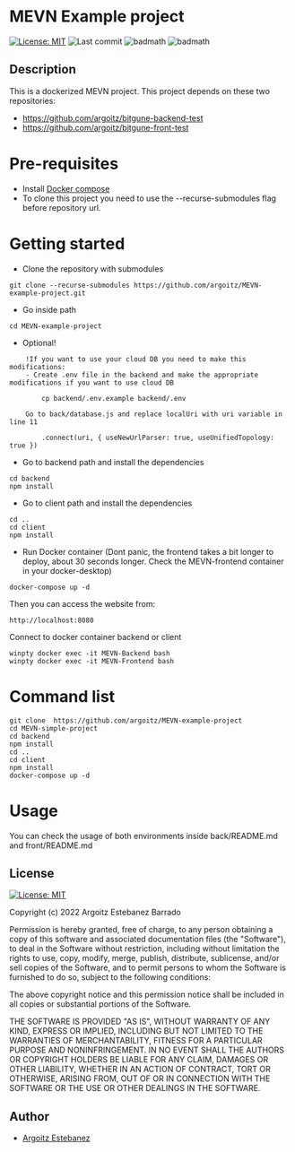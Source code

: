 # MEVN Example project

[![License: MIT](https://img.shields.io/badge/License-MIT-red.svg)](https://opensource.org/licenses/MIT)
![Last commit](https://img.shields.io/github/last-commit/argoitz/MEVN-example-project)
![badmath](https://img.shields.io/badge/Docker%20compose-2.5.0-blue.svg)
![badmath](https://img.shields.io/badge/Docker-20.10.14-blue.svg)

## Description

This is a dockerized MEVN project. This project depends on these two repositories:

- https://github.com/argoitz/bitgune-backend-test
- https://github.com/argoitz/bitgune-front-test

# Pre-requisites

- Install [Docker compose](https://docs.docker.com/compose/install/)
- To clone this project you need to use the --recurse-submodules flag before repository url.

# Getting started

- Clone the repository with submodules

```
git clone --recurse-submodules https://github.com/argoitz/MEVN-example-project.git
```

- Go inside path

```
cd MEVN-example-project
```

- Optional!

```
    !If you want to use your cloud DB you need to make this modifications:
    - Create .env file in the backend and make the appropriate modifications if you want to use cloud DB

        cp backend/.env.example backend/.env

    Go to back/database.js and replace localUri with uri variable in line 11

        .connect(uri, { useNewUrlParser: true, useUnifiedTopology: true })
```

- Go to backend path and install the dependencies

```
cd backend
npm install
```

- Go to client path and install the dependencies

```
cd ..
cd client
npm install
```

- Run Docker container (Dont panic, the frontend takes a bit longer to deploy, about 30 seconds longer. Check the MEVN-frontend container in your docker-desktop)

```
docker-compose up -d
```

Then you can access the website from:

    http://localhost:8080

Connect to docker container backend or client

```
winpty docker exec -it MEVN-Backend bash
winpty docker exec -it MEVN-Frontend bash
```

# Command list

```
git clone  https://github.com/argoitz/MEVN-example-project
cd MEVN-simple-project
cd backend
npm install
cd ..
cd client
npm install
docker-compose up -d
```

# Usage

You can check the usage of both environments inside back/README.md and front/README.md

## License

[![License: MIT](https://img.shields.io/badge/License-MIT-yellow.svg)](https://opensource.org/licenses/MIT)

Copyright (c) 2022 Argoitz Estebanez Barrado

Permission is hereby granted, free of charge, to any person obtaining a copy
of this software and associated documentation files (the "Software"), to deal
in the Software without restriction, including without limitation the rights
to use, copy, modify, merge, publish, distribute, sublicense, and/or sell
copies of the Software, and to permit persons to whom the Software is
furnished to do so, subject to the following conditions:

The above copyright notice and this permission notice shall be included in all
copies or substantial portions of the Software.

THE SOFTWARE IS PROVIDED "AS IS", WITHOUT WARRANTY OF ANY KIND, EXPRESS OR
IMPLIED, INCLUDING BUT NOT LIMITED TO THE WARRANTIES OF MERCHANTABILITY,
FITNESS FOR A PARTICULAR PURPOSE AND NONINFRINGEMENT. IN NO EVENT SHALL THE
AUTHORS OR COPYRIGHT HOLDERS BE LIABLE FOR ANY CLAIM, DAMAGES OR OTHER
LIABILITY, WHETHER IN AN ACTION OF CONTRACT, TORT OR OTHERWISE, ARISING FROM,
OUT OF OR IN CONNECTION WITH THE SOFTWARE OR THE USE OR OTHER DEALINGS IN THE
SOFTWARE.

## Author

- [Argoitz Estebanez](https://github.com/argoitz)
